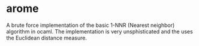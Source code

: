 arome
=====

A brute force implementation of the basic 1-NNR (Nearest neighbor) algorithm in ocaml. The implementation is very unsphisticated and the uses the Euclidean distance measure. 

